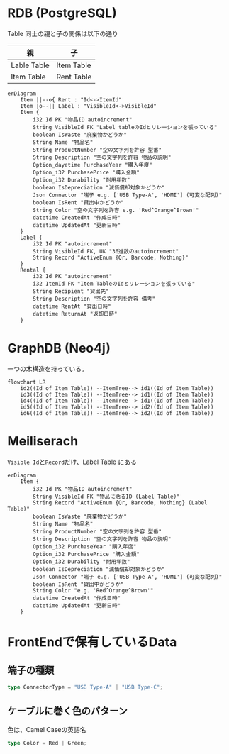 # RDB (PostgreSQL)

Table 同士の親と子の関係は以下の通り

| 親          | 子         |
| ----------- | ---------- |
| Lable Table | Item Table |
| Item Table  | Rent Table |

```mermaid
erDiagram
    Item ||--o{ Rent : "Id<->ItemId"
    Item |o--|| Label : "VisibleId<->VisibleId"
    Item {
        i32 Id PK "物品ID autoincrement"
        String VisibleId FK "Label tableのIdとリレーションを張っている"
        boolean IsWaste "廃棄物かどうか"
        String Name "物品名"
        String ProductNumber "空の文字列を許容 型番"
        String Description "空の文字列を許容 物品の説明"
        Option_dayetime PurchaseYear "購入年度"
        Option_i32 PurchasePrice "購入金額"
        Option_i32 Durability "耐用年数"
        boolean IsDepreciation "減価償却対象かどうか"
        Json Connector "端子 e.g. ['USB Type-A', 'HDMI'] (可変な配列)"
        boolean IsRent "貸出中かどうか"
        String Color "空の文字列を許容 e.g. 'Red^Orange^Brown'"
        datetime CreatedAt "作成日時"
        datetime UpdatedAt "更新日時"
    }
    Label {
        i32 Id PK "autoincrement"
        String VisibleId FK, UK "36進数のautoincrement"
        String Record "ActiveEnum {Qr, Barcode, Nothing}"
    }
    Rental {
        i32 Id PK "autoincrement"
        i32 ItemId FK "Item TableのIdとリレーションを張っている"
        String Recipient "貸出先"
        String Description "空の文字列を許容 備考"
        datetime RentAt "貸出日時"
        datetime ReturnAt "返却日時"
    }
```

# GraphDB (Neo4j)

一つの木構造を持っている。

```mermaid
flowchart LR
    id2((Id of Item Table)) --ItemTree--> id1((Id of Item Table))
    id3((Id of Item Table)) --ItemTree--> id1((Id of Item Table))
    id4((Id of Item Table)) --ItemTree--> id1((Id of Item Table))
    id5((Id of Item Table)) --ItemTree--> id2((Id of Item Table))
    id6((Id of Item Table)) --ItemTree--> id2((Id of Item Table))
```

# Meiliserach

`Visible Id`と`Record`だけ、Label Table にある

```mermaid
erDiagram
    Item {
        i32 Id PK "物品ID autoincrement"
        String VisibleId FK "物品に貼るID (Label Table)"
        String Record "ActiveEnum {Qr, Barcode, Nothing} (Label Table)"
        boolean IsWaste "廃棄物かどうか"
        String Name "物品名"
        String ProductNumber "空の文字列を許容 型番"
        String Description "空の文字列を許容 物品の説明"
        Option_i32 PurchaseYear "購入年度"
        Option_i32 PurchasePrice "購入金額"
        Option_i32 Durability "耐用年数"
        boolean IsDepreciation "減価償却対象かどうか"
        Json Connector "端子 e.g. ['USB Type-A', 'HDMI'] (可変な配列)"
        boolean IsRent "貸出中かどうか"
        String Color "e.g. 'Red^Orange^Brown'"
        datetime CreatedAt "作成日時"
        datetime UpdatedAt "更新日時"
    }
```

# FrontEndで保有しているData

## 端子の種類

```typescript
type ConnectorType = "USB Type-A" | "USB Type-C";
```

## ケーブルに巻く色のパターン

色は、Camel Caseの英語名

```typescript
type Color = Red | Green;
```

